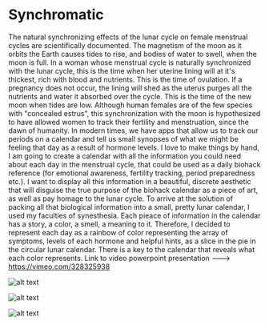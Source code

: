# Synchromatic 


The natural synchronizing effects of the lunar cycle on female menstrual cycles are scientifically documented. The magnetism of the moon as it orbits the Earth causes tides to rise, and bodies of water to swell, when the moon is full. In a woman whose menstrual cycle is naturally synchronized with the lunar cycle, this is the time when her uterine lining will at it's thickest, rich with blood and nutrients. This is the time of ovulation. If a pregnancy does not occur, the lining will shed as the uterus purges all the nutrients and water it absorbed over the cycle. This is the time of the new moon when tides are low. Although human females are of the few species with "concealed estrus", this synchronization with the moon is hypothesized to have allowed women to track their fertility and menstruation, since the dawn of humanity. In modern times, we have apps that allow us to track our periods on a calendar and tell us small synopses of what we might be feeling that day as a result of hormone levels. I love to make things by hand, I am going to create a calendar with all the information you could need about each day in the menstrual cycle, that could be used as a daily biohack reference (for emotional awareness, fertility tracking, period preparedness etc.).  I want to display all this information in a beautiful, discrete aesthetic that will disguise the true purpose of the biohack calendar as a piece of art, as well as pay homage to the lunar cycle. To arrive at the solution of packing all that biological information into a small, pretty lunar calendar, I used my faculties of synesthesia. Each pieace of information in the calendar has a story, a color, a smell, a meaning to it. Therefore, I decided to represent each day as a rainbow of color representing the array of symptoms, levels of each hormone and helpful hints, as a slice in the pie in the circular lunar calendar. There is a key to the calendar that reveals what each color represents.   Link to video powerpoint presentation --->    https://vimeo.com/328325938

![alt text](https://github.com/sophiaisabelma/Synchromatic2/blob/master/IMG_6152.JPG)

![alt text](https://github.com/sophiaisabelma/Synchromatic2/blob/master/IMG_5932.jpeg)

![alt text](https://github.com/sophiaisabelma/Synchromatic2/blob/master/IMG_5931.jpeg)
